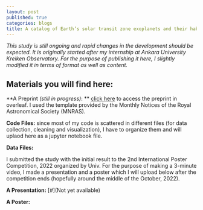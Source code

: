 ```yaml
---
layout: post
published: true
categories: blogs
title: A catalog of Earth’s solar transit zone exoplanets and their habitability characterization using a novel surface gravity-mass pattern
---
```


*This study is still ongoing and rapid changes in the development should be expected. It is originally started after my internship at Ankara University Kreiken Observatory. For the purpose of publishing it here, I slightly modified it in terms of format as well as content.*

## Materials you will find here:

**A Preprint *(still in progress)*: ** [click here](https://abdulmuhaymin.github.io/ETZ) to access the preprint in overleaf. I used the template provided by the Monthly Notices of the Royal Astronomical Society (MNRAS). 

**Code Files:** since most of my code is scattered in different files (for data collection, cleaning and visualization), I have to organize them and will uplaod here as a jupyter notebook file. 

**Data Files:** 

I submitted the study with the initial result to the 2nd International Poster Competition, 2022 organized by Univ. For the purpose of making a 3-minute video, I made a presentation and a poster which I will upload below after the competition ends (hopefully around the middle of the October, 2022).

**A Presentation:** [#](Not yet available)

**A Poster:** 


